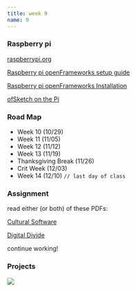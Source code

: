```yaml
---
title: week 9
name: 9
---
```


<h3 class="text-muted">Raspberry pi</h3>

<a href="http://www.raspberrypi.org/" target="_blank" class="inline">raspberrypi.org</a>

<a href="http://openframeworks.cc/setup/raspberrypi/" target="_blank" class="inline">Raspberry pi openFrameworks setup guide</a>

<a href="http://openframeworks.cc/setup/raspberrypi/Raspberry-Pi-Getting-Started.html" target="_blank" class="inline">Raspberry pi openFrameworks Installation</a>

<a href="https://github.com/openframeworks/ofBook/blob/master/chapters/ofSketch/chapter.md" target="_blank" class="inline">ofSketch on the Pi</a>

<h3 class="text-muted">Road Map</h3>

- Week 10 (10/29)
- Week 11 (11/05)
- Week 12 (11/12)
- Week 13 (11/19)
- Thanksgiving Break (11/26)
- Crit Week (12/03)
- Week 14 (12/10) `// last day of class`

<h3 class="text-muted">Assignment</h3>

read either (or both) of these PDFs:

<a href="{{site.url}}/media/pdfs/Manoich.Cultural_Software.2011.pdf" class="inline" target="_blank">Cultural Software</a>

<a href="{{site.url}}/media/pdfs/Digital Divide.pdf" class="inline" target="_blank">Digital Divide</a>

continue working!


<h3 class="text-muted">Projects</h3>

<div class="row">
	<div class="grid-img">
		<p>
			<a href="https://gist.github.com/Raymondy/df93c7019097b3b348d3" target="_blank"><img src="{{site.url}}/media/sketchScreenShots/rLines.png"></a>
		</p>
	</div>
</div>